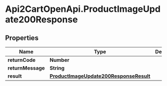 # Api2CartOpenApi.ProductImageUpdate200Response

## Properties

Name | Type | Description | Notes
------------ | ------------- | ------------- | -------------
**returnCode** | **Number** |  | [optional] 
**returnMessage** | **String** |  | [optional] 
**result** | [**ProductImageUpdate200ResponseResult**](ProductImageUpdate200ResponseResult.md) |  | [optional] 


